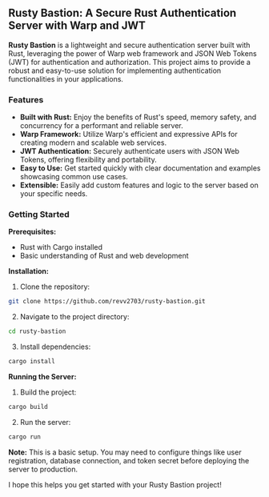 ## Rusty Bastion: A Secure Rust Authentication Server with Warp and JWT

**Rusty Bastion** is a lightweight and secure authentication server built with Rust, leveraging the power of Warp web framework and JSON Web Tokens (JWT) for authentication and authorization. This project aims to provide a robust and easy-to-use solution for implementing authentication functionalities in your applications.

### Features

* **Built with Rust:** Enjoy the benefits of Rust's speed, memory safety, and concurrency for a performant and reliable server.
* **Warp Framework:** Utilize Warp's efficient and expressive APIs for creating modern and scalable web services.
* **JWT Authentication:** Securely authenticate users with JSON Web Tokens, offering flexibility and portability.
* **Easy to Use:** Get started quickly with clear documentation and examples showcasing common use cases.
* **Extensible:** Easily add custom features and logic to the server based on your specific needs.

### Getting Started

**Prerequisites:**

* Rust with Cargo installed
* Basic understanding of Rust and web development

**Installation:**

1. Clone the repository:

```bash
git clone https://github.com/revv2703/rusty-bastion.git
```

2. Navigate to the project directory:

```bash
cd rusty-bastion
```

3. Install dependencies:

```bash
cargo install
```

**Running the Server:**

1. Build the project:

```bash
cargo build
```

2. Run the server:

```bash
cargo run
```

**Note:** This is a basic setup. You may need to configure things like user registration, database connection, and token secret before deploying the server to production.

I hope this helps you get started with your Rusty Bastion project!
